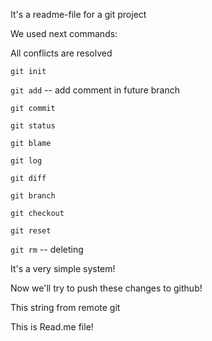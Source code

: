 It's a readme-file for a git project

We used next commands:

All conflicts are resolved

`git init`

`git add` -- add comment in future branch

`git commit`

`git status`

`git blame`

`git log`

`git diff`

`git branch`

`git checkout`

`git reset`

`git rm` -- deleting

It's a very simple system!

Now we'll try to push these changes to github!

This string from remote git

This is Read.me file!